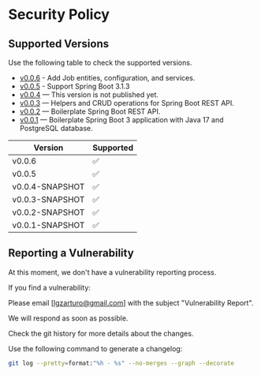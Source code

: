 # Security Policy

## Supported Versions

Use the following table to check the supported versions.

- [v0.0.6](https://github.com/lgzarturo/personal/tree/v0.0.6) - Add Job entities, configuration, and services.
- [v0.0.5](https://github.com/lgzarturo/personal/tree/v0.0.5) - Support Spring Boot 3.1.3
- [v0.0.4](https://github.com/lgzarturo/personal/tree/v0.0.4-SNAPSHOT) — This version is not published yet.
- [v0.0.3](https://github.com/lgzarturo/personal/tree/v0.0.3-SNAPSHOT) — Helpers and CRUD operations for Spring Boot REST API.
- [v0.0.2](https://github.com/lgzarturo/personal/tree/v0.0.2-SNAPSHOT) — Boilerplate Spring Boot REST API.
- [v0.0.1](https://github.com/lgzarturo/personal/tree/v0.0.1-SNAPSHOT) — Boilerplate Spring Boot 3 application with Java 17 and PostgreSQL database.

| Version         | Supported          |
|-----------------|--------------------|
| v0.0.6          | :white_check_mark: |
| v0.0.5          | :white_check_mark: |
| v0.0.4-SNAPSHOT | :white_check_mark: |
| v0.0.3-SNAPSHOT | :white_check_mark: |
| v0.0.2-SNAPSHOT | :white_check_mark: |
| v0.0.1-SNAPSHOT | :white_check_mark: |

## Reporting a Vulnerability

At this moment, we don't have a vulnerability reporting process. 

If you find a vulnerability: 

Please email [lgzarturo@gmail.com] with the subject "Vulnerability Report". 

We will respond as soon as possible.

Check the git history for more details about the changes.

Use the following command to generate a changelog:

```bash
git log --pretty=format:"%h - %s" --no-merges --graph --decorate
```
